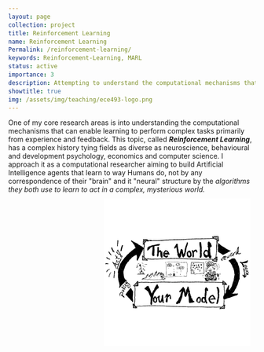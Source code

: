 ```yaml
---
layout: page
collection: project
title: Reinforcement Learning
name: Reinforcement Learning
Permalink: /reinforcement-learning/
keywords: Reinforcement-Learning, MARL
status: active
importance: 3
description: Attempting to understand the computational mechanisms that can enable learning to perform complex tasks primarily from experience and feedback
showtitle: true
img: /assets/img/teaching/ece493-logo.png
---
```


One of my core research areas is into understanding the computational mechanisms that can enable learning to perform complex tasks primarily from experience and feedback. This topic, called ***Reinforcement Learning***,  has a complex history tying fields as diverse as neuroscience, behavioural and development psychology, economics and computer science. I approach it as a computational researcher aiming to build Artificial Intelligence agents that learn to way Humans do, not by any correspondence of their "brain" and it "neural" structure by the *algorithms they both use to learn to act in a complex, mysterious world.*
<img src="/assets/img/teaching/ece493-logo.png" style="width: 300px; padding: 10px; float: right;">

